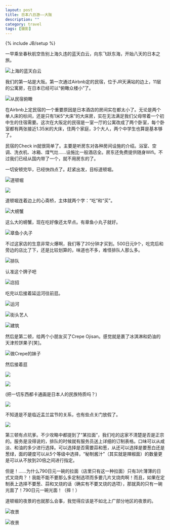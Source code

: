 ```yaml
---
layout: post
title: 日本八日游——大阪
description: ""
category: travel
tags: [摄影]
---
```


{% include JB/setup %}

一早乘坐春秋航空告别上海久违的蓝天白云，向东飞跃东海，开始八天的日本之旅。

![上海的蓝天白云](http://ww3.sinaimg.cn/large/006tNbRwjw1f6q1p10dvrj30zk0npgr5.jpg)

我们的第一站是大阪。第一次通过Airbnb定的民宿，位于JR天满站的边上，11层的公寓房，在日本已经可以“俯瞰众楼小”了。

![从民宿俯瞰](http://ww1.sinaimg.cn/large/006tNbRwgw1f6q1scbtqgj30zk0npjz4.jpg)

在Airbnb上定民宿的一个重要原因是日本酒店的房间实在都太小了。无论是两个单人床的标间，还是只有1米5“大床”的大床房，实在无法满足我们父母带着一个初中生的住宿需要。这次在大阪定的民宿是一室一厅的公寓改成了两个卧室，每个卧室都有两张接近1.35米的大床，住两个家庭，3个大人，两个中学生也算是基本够了。

民宿的Check in就很简单了。主要是听房东对各种房间设施的介绍。浴室、空调、洗衣机、冰箱、煤气灶……设施比一般酒店全。房东还免费提供随身Wifi。不过我们已经从国内带了一个，就不用房东的了。

一切安顿完毕，已经快四点了。赶紧出发，目标道顿堀。

![道顿堀](http://ww2.sinaimg.cn/large/006tNbRwgw1f6q21t9s2nj30zk0nptht.jpg)

![](http://ww1.sinaimg.cn/large/006tNbRwjw1f6q325km3kj30np0zk111.jpg)

道顿堀连着边上的心斋桥，主体就两个字：“吃”和“买”。

![大螃蟹](http://ww1.sinaimg.cn/large/006tNbRwgw1f6q24cveroj30zk0npdou.jpg)

这么大的螃蟹，现在吃好像还太早点。有章鱼小丸子就好。

![章鱼小丸子](http://ww1.sinaimg.cn/large/006tNbRwjw1f6q25bw7mwj30zk0npn65.jpg)

不过这家店的生意非常火爆啊，我们等了20分钟才买到。500日元9个，吃完后和旁边的店比了下，还是比较划算的，味道也不多，难怪排队人那么多。

![排队](http://ww4.sinaimg.cn/large/006tNbRwgw1f6q26yoe03j30zk0nptib.jpg)

认准这个牌子吧

![店招](http://ww3.sinaimg.cn/large/006tNbRwgw1f6q26myjjdj30zk0npdkp.jpg)

吃完以后接着延运河往前逛。

![运河](http://ww2.sinaimg.cn/large/006tNbRwjw1f6q2b141fuj30zk0npwps.jpg)

![街头艺人](http://ww3.sinaimg.cn/large/006tNbRwjw1f6q2bsps59j30zk0npait.jpg)

![建筑](http://ww2.sinaimg.cn/large/006tNbRwjw1f6q2xamnelj30np0zkgqc.jpg)

然后是第二顿，给两个小朋友买了Crepe Ojisan。感觉就是裹了冰淇淋和奶油的天津煎饼果子[笑]。

![做Crepe的妹子](http://ww1.sinaimg.cn/large/006tNbRwjw1f6q311v6m2j31kw11xql0.jpg)

然后接着逛

![](http://ww2.sinaimg.cn/large/006tNbRwjw1f6q32aq5okj30zk0npth8.jpg)

![](http://ww4.sinaimg.cn/large/006tNbRwjw1f6q32mvbnqj30zk0nptj3.jpg)

(把一切东西都卡通画是日本人的民族特质吗？)

![](http://ww1.sinaimg.cn/large/006tNbRwjw1f6q37rd4dmj30np0zk463.jpg)

不知道是不是临近盂兰盆节的关系，也有些点关门放假了。

![](http://ww1.sinaimg.cn/large/006tNbRwjw1f6q37kda28j30np0zkn43.jpg)

第三顿有点坑爹。不少攻略中都提到了“某拉面”，我们吃的这家不清楚是否是正宗的。服务是没得说的，排队的时候就有服务员送上详细的订制表格。口味可以从咸淡、和油的多少进行选择。可以选择是否需要蒜和葱，从还可以选择是要葱白还是葱绿，面的硬度可以从5个等级中选择，“秘制酱汁”（其实就是辣椒面）的数量更是可以从不放到20倍之间进行指定。

但是！……为什么790日元一碗的拉面（店里只有这一种拉面）只有3片薄薄的日式叉烧肉？！我能不能不要那么多定制选项而多要几片叉烧肉啊！而且，如果在定制表上选择不要葱、蒜和叉烧的话（确实有不要叉烧的选项），那就真的只有一碗光面了！790日元一碗光面！（摔！）

道顿堀的夜景的也就那么会事，我觉得应该是不如北上广部分地区的夜景的。

![夜景](http://ww1.sinaimg.cn/large/006tNbRwjw1f6q3nrfgbfj30zk0npqbx.jpg)

![夜景](http://ww1.sinaimg.cn/large/006tNbRwjw1f6q3n8rl60j30zk0npwl3.jpg)

